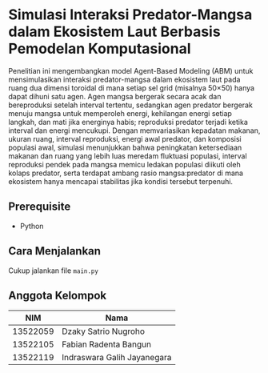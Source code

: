 # Simulasi Interaksi Predator-Mangsa dalam Ekosistem Laut Berbasis Pemodelan Komputasional

Penelitian ini mengembangkan model Agent-Based Modeling (ABM) untuk mensimulasikan interaksi predator-mangsa dalam ekosistem laut pada ruang dua dimensi toroidal di mana setiap sel grid (misalnya 50×50) hanya dapat dihuni satu agen. Agen mangsa bergerak secara acak dan bereproduksi setelah interval tertentu, sedangkan agen predator bergerak menuju mangsa untuk memperoleh energi, kehilangan energi setiap langkah, dan mati jika energinya habis; reproduksi predator terjadi ketika interval dan energi mencukupi. Dengan memvariasikan kepadatan makanan, ukuran ruang, interval reproduksi, energi awal predator, dan komposisi populasi awal, simulasi menunjukkan bahwa peningkatan ketersediaan makanan dan ruang yang lebih luas meredam fluktuasi populasi, interval reproduksi pendek pada mangsa memicu ledakan populasi diikuti oleh kolaps predator, serta terdapat ambang rasio mangsa:predator di mana ekosistem hanya mencapai stabilitas jika kondisi tersebut terpenuhi. 

## Prerequisite

- Python

## Cara Menjalankan

Cukup jalankan file `main.py`

## Anggota Kelompok

| NIM | Nama |
|-|-|
| 13522059 | Dzaky Satrio Nugroho |
| 13522105 | Fabian Radenta Bangun |
| 13522119 | Indraswara Galih Jayanegara |